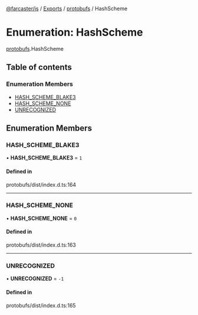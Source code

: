 [@farcaster/js](../README.md) / [Exports](../modules.md) / [protobufs](../modules/protobufs.md) / HashScheme

# Enumeration: HashScheme

[protobufs](../modules/protobufs.md).HashScheme

## Table of contents

### Enumeration Members

- [HASH\_SCHEME\_BLAKE3](protobufs.HashScheme.md#hash_scheme_blake3)
- [HASH\_SCHEME\_NONE](protobufs.HashScheme.md#hash_scheme_none)
- [UNRECOGNIZED](protobufs.HashScheme.md#unrecognized)

## Enumeration Members

### HASH\_SCHEME\_BLAKE3

• **HASH\_SCHEME\_BLAKE3** = ``1``

#### Defined in

protobufs/dist/index.d.ts:164

___

### HASH\_SCHEME\_NONE

• **HASH\_SCHEME\_NONE** = ``0``

#### Defined in

protobufs/dist/index.d.ts:163

___

### UNRECOGNIZED

• **UNRECOGNIZED** = ``-1``

#### Defined in

protobufs/dist/index.d.ts:165
